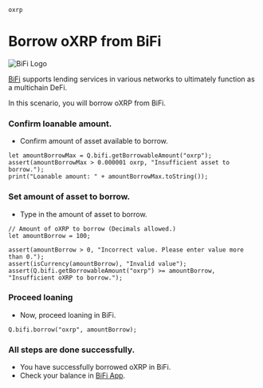 ```meta-Currency
oxrp
```

# Borrow oXRP from BiFi

![BiFi Logo](https://s3.ap-northeast-2.amazonaws.com/thebifrost.io/home/bifi/bifi_logo.svg)

[BiFi](https://bifi.finance/) supports lending services in various networks to ultimately function as a multichain DeFi.

In this scenario, you will borrow oXRP from BiFi.

### Confirm loanable amount.

- Confirm amount of asset available to borrow.

```output-Dynamic
let amountBorrowMax = Q.bifi.getBorrowableAmount("oxrp");
assert(amountBorrowMax > 0.000001 oxrp, "Insufficient asset to borrow.");
print("Loanable amount: " + amountBorrowMax.toString());
```

### Set amount of asset to borrow.

- Type in the amount of asset to borrow.

```input oXRP
// Amount of oXRP to borrow (Decimals allowed.)
let amountBorrow = 100;
```

```input-Verify
assert(amountBorrow > 0, "Incorrect value. Please enter value more than 0.");
assert(isCurrency(amountBorrow), "Invalid value");
assert(Q.bifi.getBorrowableAmount("oxrp") >= amountBorrow, "Insufficient oXRP to borrow.");
```

### Proceed loaning

- Now, proceed loaning in BiFi.

```taster
Q.bifi.borrow("oxrp", amountBorrow);
```

### All steps are done successfully.

- You have successfully borrowed oXRP in BiFi.
- Check your balance in [BiFi App](https://app.bifi.finance/).
